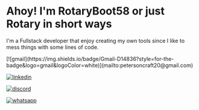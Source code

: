 <h1>Ahoy! I'm RotaryBoot58 or just Rotary in short ways</h1>

I'm a Fullstack developer that enjoy creating my own tools since I like to mess things with some lines of code.

<p dir="auto">
    [![gmail](https://img.shields.io/badge/Gmail-D14836?style=for-the-badge&logo=gmail&logoColor=white)](mailto:petersoncraft20@gmail.com)

[![linkedin](https://img.shields.io/badge/linkedin-0A66C2?style=for-the-badge&logo=linkedin&logoColor=white)](https://www.linkedin.com/in/petersontri/)

[![discord](https://img.shields.io/badge/discord-5865F2?style=for-the-badge&logo=discord&logoColor=white)](https://discordapp.com/users/304823529684336640/)

[![whatsapp](https://img.shields.io/badge/whatsapp-25D366?style=for-the-badge&logo=whatsapp&logoColor=white)](https://wa.me/5551996658112)
</p>
